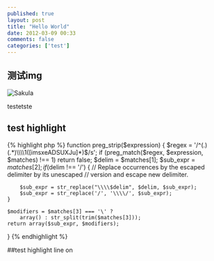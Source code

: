 ```yaml
---
published: true
layout: post
title: "Hello World"
date: 2012-03-09 00:33
comments: false
categories: ['test']
---
```


## 测试img

![Sakula](http://sybil-blog.b0.upaiyun.com/sakula.jpg!blog4dc)

testetste

## test highlight 
{% highlight php %}
function preg_strip($expression) {
    $regex = '/^(.)(.*)\\\\1([imsxeADSUXJu]*)$/s';
    if (preg_match($regex, $expression, $matches) !== 1)
        return false;
    $delim = $matches[1];
    $sub_expr = $matches[2];
    if ($delim !== '/') {
        // Replace occurrences by the escaped delimiter by its unescaped
        // version and escape new delimiter.
        
        $sub_expr = str_replace("\\\\$delim", $delim, $sub_expr);
        $sub_expr = str_replace('/', '\\\\/', $sub_expr);
    }
    
    $modifiers = $matches[3] === '\' ?
        array() : str_split(trim($matches[3]));
    return array($sub_expr, $modifiers);
}
{% endhighlight %}

##test highlight line on


